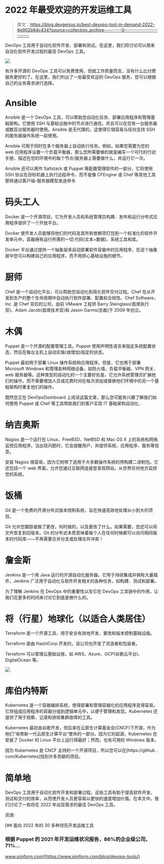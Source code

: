 # 2022 年最受欢迎的开发运维工具

> 原文：<https://blog.devgenius.io/best-devops-tool-in-demand-2022-6e902b64c434?source=collection_archive---------0----------------------->

DevOps 工具用于自动化软件开发、部署和测试。在这里，我们将讨论可以用来自动化软件开发过程的最佳 DevOps 工具。

![](img/b3327c908dbd815d7ae0a39f69a0121f.png)

有许多开源的 DevOps 工具可以免费使用，但就工作质量而言，没有什么比付费服务更好的了。在这里，我们列出了一些最受欢迎的 DevOps 服务，您可以根据自己的业务需求进行选择。

# Ansible

Ansible 是一个 DevOps 工具，可以帮助您自动化任务、部署应用程序和管理基础架构。它使用 SSH 与基础设施中的节点进行通信，并且可以在您有一台服务器或数百台服务器时使用。Ansible 是无代理的，这使得它很容易与任何支持 SSH 的服务器操作系统一起使用。

Ansible 可用于同时在多个服务器上自动执行任务。例如，如果您需要为您的 web 应用程序设置一个负载平衡器，那么您所需要做的就是编写一个可行的行动手册，描述在您的环境中的每个节点/服务器上需要做什么，并运行它一次。

Ansible 还可以用作 Saltstack 或 Puppet 等配置管理软件的一部分，它将使用 SSH 协议在目标机器上执行远程命令，而不是像 CFEngine 或 Chef 等其他工具那样通过客户端-服务器模型发送命令

# 码头工人

Docker 是一个开源项目，它为开发人员和系统管理员构建、发布和运行分布式应用程序提供了一个开放平台。

Docker 使开发人员能够将他们的代码及其所有依赖项打包到一个标准化的软件开发单元中。容器拥有运行所需的一切:代码(文本+数据)、系统工具和库。

Docker 平台通过提供一个抽象层来自动部署软件容器中的应用程序，在这个抽象层中您可以构建自己的应用程序，而不用担心基础设施的细节。

# 厨师

Chef 是一个自动化平台，可以帮助您自动化和简化软件交付过程。Chef 在从开发到生产的整个生命周期中自动执行软件部署、配置和合规性。Chef Software，Inc .是 Chef 背后的公司，由前 VMware 工程师 Barry Steinglass(首席执行官)、Adam Jacob(首席技术官)和 Jason Garms(总裁)于 2009 年创立。

# 木偶

Puppet 是一个开源的配置管理工具。Puppet 使用声明性语言来指定系统配置状态，然后在每台主机上自动实施(或增加)指定的状态。

Puppet 最初用于部署 Linux 操作系统和应用程序。但是，它也用于部署 Microsoft Windows 和管理各种网络设备，如防火墙、负载平衡器、VPN 网关、web 服务器等。这种类型的自动化的一个主要好处是，它允许系统管理员扩展他们的操作，而不需要增加人员或花费时间在每次添加或替换他们环境中的另一个基础架构时重复他们的操作。

既然您正在 DevOpsDashboard 上阅读这篇文章，那么您可能有兴趣了解我们如何使用 Puppet 或 Chef 等工具帮助我们的客户实现 IT 基础架构自动化..

# 纳吉奥斯

Nagios 是一个运行在 Linux、FreeBSD、NetBSD 和 Mac OS X 上的系统和网络监控应用程序。当出现问题时，它会提醒用户，并提供系统、应用程序、服务等信息。

安装 Nagios 很容易，因为它附带了适用于大多数操作系统的预构建二进制包。它还包括一个 web 界面，允许您通过互联网连接登录其网站，从世界任何地方监控您的系统。

# 饭桶

Git 是一个免费的开源分布式版本控制系统，旨在快速高效地处理从小到大的项目。

Git 允许您跟踪谁做了更改，何时做的，以及更改了什么。如果需要，您还可以将文件恢复到旧版本。Git 的分布式本质意味着每个人在任何时候都可以访问相同版本的代码库——不再需要合并分支或处理合并冲突！

# 詹金斯

Jenkins 是一个用 Java 运行的开源自动化服务器。它用于持续集成并拥有大量插件，Jenkins 广泛用于自动化与软件开发相关的各种任务，如构建、测试和部署。

为了理解 Jenkins 在 DevOps 中的重要性以及它在 DevOps 工具链中的作用，让我们花更多的时间来讨论它到底是做什么的。

# 将（行星）地球化（以适合人类居住）

Terraform 是一个开源工具，用于安全有效地开发、更改和版本控制基础设施。

Terraform 是由 HashiCorp 开发的，该公司也开发了流浪者和包装者。

Terraform 可以管理云基础设施，如 AWS、Azure、GCP(谷歌云平台)、DigitalOcean 等。

![](img/f807e4b779823293b370f7dba4b8bc9a.png)

# 库伯内特斯

Kubernetes 是一个容器编排系统，使得部署和管理容器化的应用程序变得容易。它将组成应用程序的容器分组到逻辑单元中，以便于管理和发现。Kubernetes 还提供了用于观察、记录和排除集群故障的工具。

Kubernetes 最初由谷歌开发，但后来在云原生计算基金会(CNCF)下开源，作为他们“培育新一代云原生计算平台”使命的一部分。因为它的起源，Kubernetes 在安装了 Docker 的 Linux 平台上运行得最好；然而，也有可用的 Windows 版本。

因为 Kubernetes 是 CNCF 主持的一个开源项目，所以您可以在[https://github . com/Kubernetes]找到许多贡献的项目。

# 简单地

DevOps 工具用于自动化软件开发和部署过程。这些工具有助于提高软件开发、测试和交付的效率，从而使开发人员更容易以更快的速度增加价值。在本文中，我们讨论了一些将在 2022 年出现需求的最佳 DevOps 工具。

资源:

[](https://www.simform.com/blog/devops-tools/) [## 面向 2022 年的 30 多种领先开发运维工具

### 根据 Puppet 的 2021 年开发运维状况报告，86%的企业级公司、71%…

www.simform.com](https://www.simform.com/blog/devops-tools/)